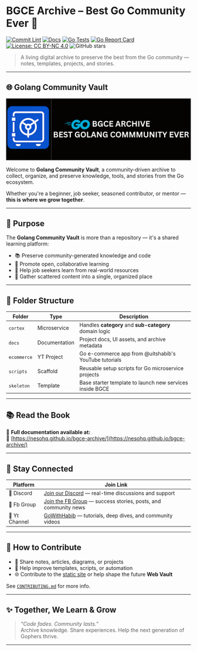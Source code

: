# BGCE Archive – Best Go Community Ever 🐹

[![Commit Lint](https://github.com/NesoHQ/bgce-archive/actions/workflows/commit-lint.yml/badge.svg)](https://github.com/NesoHQ/bgce-archive/actions/workflows/commit-lint.yml)
[![Docs](https://github.com/NesoHQ/bgce-archive/actions/workflows/docs.yml/badge.svg)](https://github.com/NesoHQ/bgce-archive/actions/workflows/docs.yml)
[![Go Tests](https://github.com/NesoHQ/bgce-archive/actions/workflows/go-tests.yml/badge.svg)](https://github.com/NesoHQ/bgce-archive/actions/workflows/go-tests.yml)
[![Go Report Card](https://goreportcard.com/badge/github.com/NesoHQ/bgce-archive)](https://goreportcard.com/report/github.com/NesoHQ/bgce-archive)
[![License: CC BY-NC 4.0](https://img.shields.io/badge/License-CC%20BY--NC%204.0-lightgrey.svg)](https://creativecommons.org/licenses/by-nc/4.0/)
![GitHub stars](https://img.shields.io/github/stars/NesoHQ/bgce-archive?style=social)

> A living digital archive to preserve the best from the Go community — notes, templates, projects, and stories.

---

## 🌐 Golang Community Vault

<p align="center">
  <img src="./docs/ui/bgce.svg" alt="BGCE-ARCHIVE" style="max-width:100%;" />
</p>

Welcome to **Golang Community Vault**, a community-driven archive to collect, organize, and preserve knowledge, tools, and stories from the Go ecosystem.

Whether you're a beginner, job seeker, seasoned contributor, or mentor — **this is where we grow together**.

---

## 🎯 Purpose

The **Golang Community Vault** is more than a repository — it's a shared learning platform:

- 📚 Preserve community-generated knowledge and code
- 🤝 Promote open, collaborative learning
- 🔎 Help job seekers learn from real-world resources
- 🧠 Gather scattered content into a single, organized place

---

## 📁 Folder Structure

| Folder      | Type          | Description                                              |
| ----------- | ------------- | -------------------------------------------------------- |
| `cortex`    | Microservice  | Handles **category** and **sub-category** domain logic   |
| `docs`      | Documentation | Project docs, UI assets, and archive metadata            |
| `ecommerce` | YT Project    | Go e-commerce app from @uitshabib's YouTube tutorials    |
| `scripts`   | Scaffold      | Reusable setup scripts for Go microservice projects      |
| `skeleton`  | Template      | Base starter template to launch new services inside BGCE |

---

## 📚 Read the Book

📖 **Full documentation available at:**  
🔗 [https://nesohq.github.io/bgce-archive/](https://nesohq.github.io/bgce-archive/)

---

## 💬 Stay Connected

| Platform      | Join Link                                                                                                          |
| ------------- | ------------------------------------------------------------------------------------------------------------------ |
| 💬 Discord    | [Join our Discord](https://discord.gg/xUVYrGaXS3) — real-time discussions and support                              |
| 📘 Fb Group   | [Join the FB Group](https://www.facebook.com/groups/1118405403169990) — success stories, posts, and community news |
| 🎥 Yt Channel | [GoWithHabib](https://www.youtube.com/@gowithhabib) — tutorials, deep dives, and community videos                  |

---

## 🤝 How to Contribute

- 📌 Share notes, articles, diagrams, or projects
- 🧱 Help improve templates, scripts, or automation
- 🌐 Contribute to the [static site](https://nesohq.github.io/bgce-archive/) or help shape the future **Web Vault**

See [`CONTRIBUTING.md`](./CONTRIBUTING.md) for more info.

---

## ✨ Together, We Learn & Grow

> _“Code fades. Community lasts.”_  
> Archive knowledge. Share experiences. Help the next generation of Gophers thrive.

---

